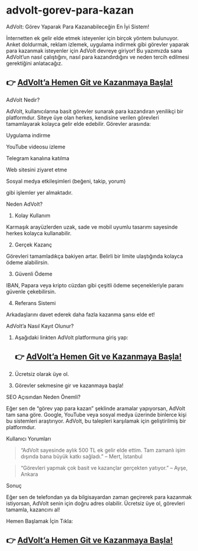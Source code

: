 # advolt-gorev-para-kazan
AdVolt: Görev Yaparak Para Kazanabileceğin En İyi Sistem!

İnternetten ek gelir elde etmek isteyenler için birçok yöntem bulunuyor. Anket doldurmak, reklam izlemek, uygulama indirmek gibi görevler yaparak para kazanmak isteyenler için AdVolt devreye giriyor! Bu yazımızda sana AdVolt’un nasıl çalıştığını, nasıl para kazandırdığını ve neden tercih edilmesi gerektiğini anlatacağız.

## 👉 [AdVolt’a Hemen Git ve Kazanmaya Başla!](https://advolt.free.nf/)

AdVolt Nedir?

AdVolt, kullanıcılarına basit görevler sunarak para kazandıran yenilikçi bir platformdur. Siteye üye olan herkes, kendisine verilen görevleri tamamlayarak kolayca gelir elde edebilir. Görevler arasında:

Uygulama indirme

YouTube videosu izleme

Telegram kanalına katılma

Web sitesini ziyaret etme

Sosyal medya etkileşimleri (beğeni, takip, yorum)


gibi işlemler yer almaktadır.

Neden AdVolt?

1. Kolay Kullanım

Karmaşık arayüzlerden uzak, sade ve mobil uyumlu tasarımı sayesinde herkes kolayca kullanabilir.

2. Gerçek Kazanç

Görevleri tamamladıkça bakiyen artar. Belirli bir limite ulaştığında kolayca ödeme alabilirsin.

3. Güvenli Ödeme

IBAN, Papara veya kripto cüzdan gibi çeşitli ödeme seçenekleriyle paranı güvenle çekebilirsin.

4. Referans Sistemi

Arkadaşlarını davet ederek daha fazla kazanma şansı elde et!

AdVolt’a Nasıl Kayıt Olunur?

1. Aşağıdaki linkten AdVolt platformuna giriş yap:

   ## 👉 [AdVolt’a Hemen Git ve Kazanmaya Başla!](https://advolt.free.nf/)


3. Ücretsiz olarak üye ol.


4. Görevler sekmesine gir ve kazanmaya başla!



SEO Açısından Neden Önemli?

Eğer sen de “görev yap para kazan” şeklinde aramalar yapıyorsan, AdVolt tam sana göre. Google, YouTube veya sosyal medya üzerinde binlerce kişi bu sistemleri araştırıyor. AdVolt, bu talepleri karşılamak için geliştirilmiş bir platformdur.

Kullanıcı Yorumları

> “AdVolt sayesinde aylık 500 TL ek gelir elde ettim. Tam zamanlı işim dışında bana büyük katkı sağladı.”
– Mert, İstanbul



> “Görevleri yapmak çok basit ve kazançlar gerçekten yatıyor.”
– Ayşe, Ankara



Sonuç

Eğer sen de telefondan ya da bilgisayardan zaman geçirerek para kazanmak istiyorsan, AdVolt senin için doğru adres olabilir. Ücretsiz üye ol, görevleri tamamla, kazancını al!

Hemen Başlamak İçin Tıkla:

## 👉 [AdVolt’a Hemen Git ve Kazanmaya Başla!](https://advolt.free.nf/)
